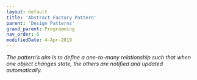 ```yaml
---
layout: default
title: 'Abstract Factory Pattern'
parent: 'Design Patterns'
grand_parent: Programming
nav_order: 6
modifiedDate: 4-Apr-2019
---
```

<em> The pattern’s aim is to define a one-to-many relationship such that when one object changes state, the others are notified and updated automatically.</em>
